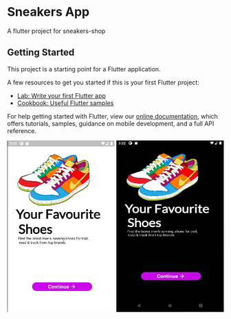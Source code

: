 # Sneakers App

A flutter project for sneakers-shop

## Getting Started

This project is a starting point for a Flutter application.

A few resources to get you started if this is your first Flutter project:

- [Lab: Write your first Flutter app](https://flutter.dev/docs/get-started/codelab)
- [Cookbook: Useful Flutter samples](https://flutter.dev/docs/cookbook)

For help getting started with Flutter, view our
[online documentation](https://flutter.dev/docs), which offers tutorials,
samples, guidance on mobile development, and a full API reference.

<div align="left">
  <img src="https://github.com/PrabeshPP/Sneakers-Shop/blob/master/sneakers/sc1.jpg" width="250" height="400"/>
  <img src="https://github.com/PrabeshPP/Sneakers-Shop/blob/master/sneakers/sc2.jpg" width="250" height="400"/>
</div>






